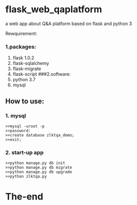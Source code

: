 # flask_web_qaplatform
a web app about Q&amp;A platform based on flask and python 3

Rewquirement:

### 1.packages:
1. flask 1.0.2
2. flask-sqlalchemy
3. flask-migrate
4. flask-script
###2.software:
1. python 3.7
2. mysql


## How to use:
### 1. mysql
```
>>mysql -uroot -p
>>password:
>>create database zlktqa_demo;
>>exit;
```

### 2. start-up app
```
>>python manage.py db init
>>python manage.py db migrate
>>python manage.py db upgrade
>>python zlktqa.py
```

# The-end



